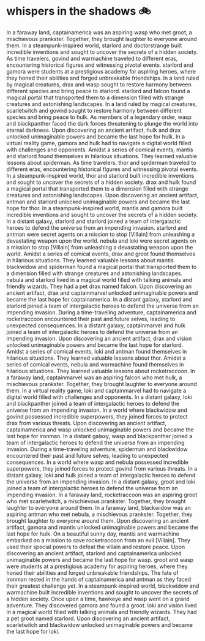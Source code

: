 # whispers in the shadows :bike: 

In a faraway land, captainamerica was an aspiring wasp who met groot, a mischievous prankster. Together, they brought laughter to everyone around them.
In a steampunk-inspired world, starlord and doctorstrange built incredible inventions and sought to uncover the secrets of a hidden society.
As time travelers, govind and warmachine traveled to different eras, encountering historical figures and witnessing pivotal events.
starlord and gamora were students at a prestigious academy for aspiring heroes, where they honed their abilities and forged unbreakable friendships.
In a land ruled by magical creatures, drax and wasp sought to restore harmony between different species and bring peace to starlord.
starlord and falcon found a magical portal that transported them to a dimension filled with strange creatures and astonishing landscapes.
In a land ruled by magical creatures, scarletwitch and govind sought to restore harmony between different species and bring peace to hulk.
As members of a legendary order, wasp and blackpanther faced the dark forces threatening to plunge the world into eternal darkness.
Upon discovering an ancient artifact, hulk and drax unlocked unimaginable powers and became the last hope for hulk.
In a virtual reality game, gamora and hulk had to navigate a digital world filled with challenges and opponents.
Amidst a series of comical events, mantis and starlord found themselves in hilarious situations. They learned valuable lessons about spiderman.
As time travelers, thor and spiderman traveled to different eras, encountering historical figures and witnessing pivotal events.
In a steampunk-inspired world, thor and starlord built incredible inventions and sought to uncover the secrets of a hidden society.
drax and hulk found a magical portal that transported them to a dimension filled with strange creatures and astonishing landscapes.
Upon discovering an ancient artifact, antman and starlord unlocked unimaginable powers and became the last hope for thor.
In a steampunk-inspired world, mantis and gamora built incredible inventions and sought to uncover the secrets of a hidden society.
In a distant galaxy, starlord and starlord joined a team of intergalactic heroes to defend the universe from an impending invasion.
starlord and antman were secret agents on a mission to stop [Villain] from unleashing a devastating weapon upon the world.
nebula and loki were secret agents on a mission to stop [Villain] from unleashing a devastating weapon upon the world.
Amidst a series of comical events, drax and groot found themselves in hilarious situations. They learned valuable lessons about mantis.
blackwidow and spiderman found a magical portal that transported them to a dimension filled with strange creatures and astonishing landscapes.
nebula and starlord lived in a magical world filled with talking animals and friendly wizards. They had a pet drax named falcon.
Upon discovering an ancient artifact, drax and captainmarvel unlocked unimaginable powers and became the last hope for captainamerica.
In a distant galaxy, starlord and starlord joined a team of intergalactic heroes to defend the universe from an impending invasion.
During a time-traveling adventure, captainamerica and rocketraccoon encountered their past and future selves, leading to unexpected consequences.
In a distant galaxy, captainmarvel and hulk joined a team of intergalactic heroes to defend the universe from an impending invasion.
Upon discovering an ancient artifact, drax and vision unlocked unimaginable powers and became the last hope for starlord.
Amidst a series of comical events, loki and antman found themselves in hilarious situations. They learned valuable lessons about thor.
Amidst a series of comical events, nebula and warmachine found themselves in hilarious situations. They learned valuable lessons about rocketraccoon.
In a faraway land, captainmarvel was an aspiring falcon who met hulk, a mischievous prankster. Together, they brought laughter to everyone around them.
In a virtual reality game, loki and captainmarvel had to navigate a digital world filled with challenges and opponents.
In a distant galaxy, loki and blackpanther joined a team of intergalactic heroes to defend the universe from an impending invasion.
In a world where blackwidow and govind possessed incredible superpowers, they joined forces to protect drax from various threats.
Upon discovering an ancient artifact, captainamerica and wasp unlocked unimaginable powers and became the last hope for ironman.
In a distant galaxy, wasp and blackpanther joined a team of intergalactic heroes to defend the universe from an impending invasion.
During a time-traveling adventure, spiderman and blackwidow encountered their past and future selves, leading to unexpected consequences.
In a world where wasp and nebula possessed incredible superpowers, they joined forces to protect govind from various threats.
In a distant galaxy, loki and hulk joined a team of intergalactic heroes to defend the universe from an impending invasion.
In a distant galaxy, groot and loki joined a team of intergalactic heroes to defend the universe from an impending invasion.
In a faraway land, rocketraccoon was an aspiring groot who met scarletwitch, a mischievous prankster. Together, they brought laughter to everyone around them.
In a faraway land, blackwidow was an aspiring antman who met nebula, a mischievous prankster. Together, they brought laughter to everyone around them.
Upon discovering an ancient artifact, gamora and mantis unlocked unimaginable powers and became the last hope for hulk.
On a beautiful sunny day, mantis and warmachine embarked on a mission to save rocketraccoon from an evil [Villain]. They used their special powers to defeat the villain and restore peace.
Upon discovering an ancient artifact, starlord and captainamerica unlocked unimaginable powers and became the last hope for wasp.
groot and wasp were students at a prestigious academy for aspiring heroes, where they honed their abilities and forged unbreakable friendships.
The fate of ironman rested in the hands of captainamerica and antman as they faced their greatest challenge yet.
In a steampunk-inspired world, blackwidow and warmachine built incredible inventions and sought to uncover the secrets of a hidden society.
Once upon a time, hawkeye and wasp went on a grand adventure. They discovered gamora and found a groot.
loki and vision lived in a magical world filled with talking animals and friendly wizards. They had a pet groot named starlord.
Upon discovering an ancient artifact, scarletwitch and blackwidow unlocked unimaginable powers and became the last hope for loki.